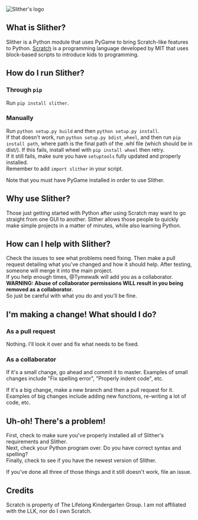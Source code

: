 ![Slither's logo](https://cloud.githubusercontent.com/assets/13385064/14028163/82c374ea-f1d1-11e5-84b7-8ebc442b2d70.png)

## What is Slither?
Slither is a Python module that uses PyGame to bring Scratch-like features to Python.
[Scratch](scratch.mit.edu) is a programming language developed by MIT that uses block-based scripts to introduce kids to programming.

## How do I run Slither?
### Through `pip`
Run `pip install slither`.

### Manually
Run `python setup.py build` and then `python setup.py install`.<br />
If that doesn't work, run `python setup.py bdist_wheel`, and then run `pip install path`, where path is the final path of the .whl file (which should be in dist/). If this fails, install wheel with `pip install wheel` then retry.<br />
If it still fails, make sure you have `setuptools` fully updated and properly installed.<br />
Remember to add `import slither` in your script.<br />

Note that you must have PyGame installed in order to use Slither.

## Why use Slither?
Those just getting started with Python after using Scratch may want to go straight from one GUI to another. Slither allows those people to quickly make simple projects in a matter of minutes, while also learning Python.

## How can I help with Slither?
Check the issues to see what problems need fixing. Then make a pull request detailing what you've changed and how it should help. After testing, someone will merge it into the main project.<br />
If you help enough times, @Tymewalk will add you as a collaborator.<br />
**WARNING: Abuse of collaborator permissions WILL result in you being removed as a collaborator.**<br />
So just be careful with what you do and you'll be fine.<br />

## I'm making a change! What should I do?
### As a pull request
Nothing. I'll look it over and fix what needs to be fixed.

### As a collaborator
If it's a small change, go ahead and commit it to master.
Examples of small changes include "Fix spelling error", "Properly indent code", etc.

If it's a big change, make a new branch and then a pull request for it.
Examples of big changes include adding new functions, re-writing a lot of code, etc.

## Uh-oh! There's a problem!
First, check to make sure you've properly installed all of Slither's requirements and Slither.<br />
Next, check your Python program over. Do you have correct syntax and spelling?<br />
Finally, check to see if you have the newest version of Slither.

If you've done all three of those things and it still doesn't work, file an issue.

## Credits
Scratch is property of The Lifelong Kindergarten Group. I am not affiliated with the LLK, nor do I own Scratch.
